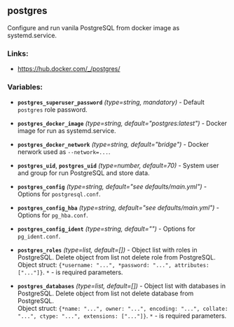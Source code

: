 postgres
---

Configure and run vanila PostgreSQL from docker image as systemd.service.


### Links:
- <https://hub.docker.com/_/postgres/>


### Variables:
- **`postgres_superuser_password`** *(type=string, mandatory)* - Default `postgres` role password.

- **`postgres_docker_image`** *(type=string, default="postgres:latest")* - Docker image for run as systemd.service.
- **`postgres_docker_network`** *(type=string, default="bridge")* - Docker nerwork used as `--network=...`.
- **`postgres_uid`**, **`postgres_uid`** *(type=number, default=70)* - System user and group for run PostgreSQL and store data.

- **`postgres_config`** *(type=string, default="see defaults/main.yml")* - Options for `postgresql.conf`.
- **`postgres_config_hba`** *(type=string, default="see defaults/main.yml")* - Options for `pg_hba.conf`.
- **`postgres_config_ident`** *(type=string, default="")* - Options for `pg_ident.conf`.

- **`postgres_roles`** *(type=list, default=[])* - Object list with roles in PostgreSQL. Delete object from list not delete role from PostgreSQL.  
  Object struct: `{*username: "...", *password: "...", attributes: ["..."]}`. `*` - is required parameters.
- **`postgres_databases`** *(type=list, default=[])* - Object list with databases in PostgreSQL. Delete object from list not delete database from PostgreSQL.  
  Object struct: `{*name: "...", owner: "...", encoding: "...", collate: "...", ctype: "...", extensions: ["..."]}`. `*` - is required parameters.
